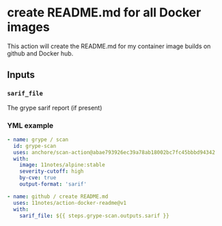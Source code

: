 # create README.md for all Docker images
This action will create the README.md for my container image builds on github and Docker hub.

## Inputs

### `sarif_file`

The grype sarif report (if present)

### YML example 
```yml
- name: grype / scan
  id: grype-scan
  uses: anchore/scan-action@abae793926ec39a78ab18002bc7fc45bbbd94342
  with:
    image: 11notes/alpine:stable
    severity-cutoff: high
    by-cve: true
    output-format: 'sarif'

- name: github / create README.md
  uses: 11notes/action-docker-readme@v1
  with:
    sarif_file: ${{ steps.grype-scan.outputs.sarif }}
```